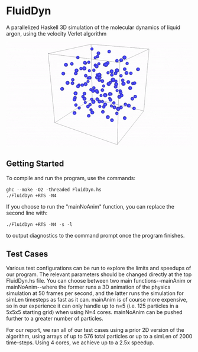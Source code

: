 FluidDyn
==========
A parallelized Haskell 3D simulation of the molecular dynamics of liquid argon, using the velocity Verlet algorithm

![demo](demo.gif)

Getting Started
---------------
To compile and run the program, use the commands:
```
ghc --make -O2 -threaded FluidDyn.hs
./FluidDyn +RTS -N4
```
If you choose to run the "mainNoAnim" function, you can replace the second line with:
```
./FluidDyn +RTS -N4 -s -l
```
to output diagnostics to the command prompt once the program finishes.

Test Cases
----------
Various test configurations can be run to explore the limits and speedups of our program. The relevant parameters should be changed directly at the top FluidDyn.hs file. You can choose between two main functions--mainAnim or mainNoAnim--where the former runs a 3D animation of the physics simulation at 50 frames per second, and the latter runs the simulation for simLen timesteps as fast as it can. mainAnim is of course more expensive, so in our experience it can only handle up to n=5 (i.e. 125 particles in a 5x5x5 starting grid) when using N=4 cores. mainNoAnim can be pushed further to a greater number of particles.

For our report, we ran all of our test cases using a prior 2D version of the algorithm, using arrays of up to 576 total particles or up to a simLen of 2000 time-steps. Using 4 cores, we achieve up to a 2.5x speedup.
